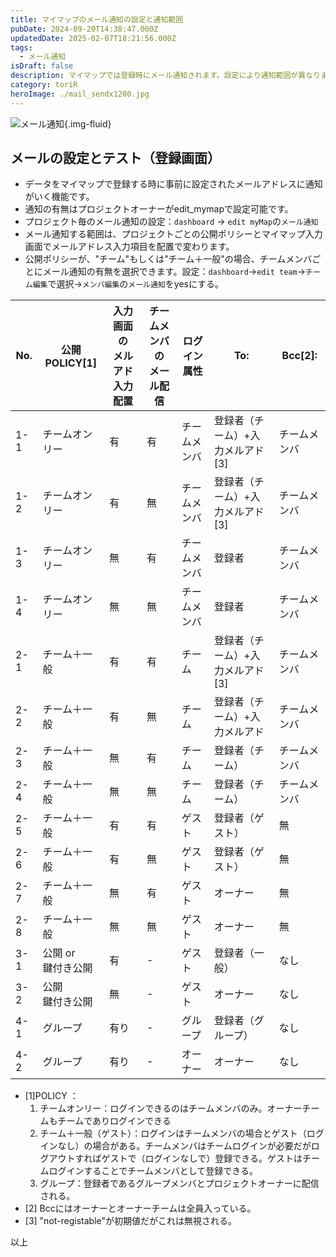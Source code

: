 ```yaml
---
title: マイマップのメール通知の設定と通知範囲
pubDate: 2024-09-20T14:38:47.000Z
updatedDate: 2025-02-07T18:21:56.000Z
tags:
  - メール通知
isDraft: false
description: マイマップでは登録時にメール通知されます。設定により通知範囲が異なりますのでここに記載いたします。
category: toriR
heroImage: ./mail_sendx1200.jpg
---
```




![メール通知](https://object-storage.tyo2.conoha.io/v1/nc_938a9d00d6004f1390c354d4a15ef25b/blog-astro-assets/blog-images/99E78D452C9F44BABA6D55877F7410D3/mail_sendx1200.jpg){.img-fluid}

## メールの設定とテスト（登録画面）

- データをマイマップで登録する時に事前に設定されたメールアドレスに通知がいく機能です。
- 通知の有無はプロジェクトオーナーがedit_mymapで設定可能です。
- プロジェクト毎のメール通知の設定：`dashboard` → `edit myMap`の`メール通知`
- メール通知する範囲は、プロジェクトごとの公開ポリシーとマイマップ入力画面でメールアドレス入力項目を配置で変わります。
- 公開ポリシーが、"チーム"もしくは"チーム＋一般"の場合、チームメンバごとにメール通知の有無を選択できます。設定：`dashboard`→`edit team`→`チーム編集`で選択→`メンバ編集`の`メール通知`をyesにする。

| No.  | 公開POLICY[1]           | 入力画面の<br />メルアド入力配置 | チームメンバの<br />メール配信 | ログイン属性 | To:                              | Bcc[2]:      |
| ---- | ----------------------- | -------------------------------- | ------------------------------ | ------------ | -------------------------------- | ------------ |
| 1-1  | チームオンリー          | 有                               | 有                             | チームメンバ | 登録者（チーム）+入力メルアド[3] | チームメンバ |
| 1-2  | チームオンリー          | 有                               | 無                             | チームメンバ | 登録者（チーム）+入力メルアド[3] | チームメンバ |
| 1-3  | チームオンリー          | 無                               | 有                             | チームメンバ | 登録者                           | チームメンバ |
| 1-4  | チームオンリー          | 無                               | 無                             | チームメンバ | 登録者                           | チームメンバ |
| 2-1  | チーム＋一般            | 有                               | 有                             | チーム       | 登録者（チーム）+入力メルアド[3] | チームメンバ |
| 2-2  | チーム＋一般            | 有                               | 無                             | チーム       | 登録者（チーム）+入力メルアド    | チームメンバ |
| 2-3  | チーム＋一般            | 無                               | 有                             | チーム       | 登録者（チーム）                 | チームメンバ |
| 2-4  | チーム＋一般            | 無                               | 無                             | チーム       | 登録者（チーム）                 | チームメンバ |
| 2-5  | チーム＋一般            | 有                               | 有                             | ゲスト       | 登録者（ゲスト）                 | 無           |
| 2-6  | チーム＋一般            | 有                               | 無                             | ゲスト       | 登録者（ゲスト）                 | 無           |
| 2-7  | チーム＋一般            | 無                               | 有                             | ゲスト       | オーナー                         | 無           |
| 2-8  | チーム＋一般            | 無                               | 無                             | ゲスト       | オーナー                         | 無           |
| 3-1  | 公開 or<br />鍵付き公開 | 有                               | -                              | ゲスト       | 登録者（一般）                   | なし         |
| 3-2  | 公開<br />鍵付き公開    | 無                               | -                              | ゲスト       | オーナー                         | なし         |
| 4-1  | グループ                | 有り                             | -                              | グループ     | 登録者（グループ）               | なし         |
| 4-2  | グループ                | 有り                             | -                              | オーナー     | オーナー                         | なし         |

- [1]POLICY ：
  1. チームオンリー：ログインできるのはチームメンバのみ。オーナーチームもチームでありログインできる
  2. チーム＋一般（ゲスト）：ログインはチームメンバの場合とゲスト（ログインなし）の場合がある。チームメンバはチームログインが必要だがログアウトすればゲストで（ログインなしで）登録できる。ゲストはチームログインすることでチームメンバとして登録できる。
  3. グループ：登録者であるグループメンバとプロジェクトオーナーに配信される。
- [2] Bccにはオーナーとオーナーチームは全員入っている。
- [3] "not-registable"が初期値だがこれは無視される。

以上
